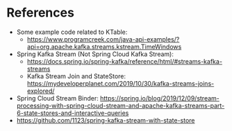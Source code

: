 # References
- Some example code related to KTable:
    - https://www.programcreek.com/java-api-examples/?api=org.apache.kafka.streams.kstream.TimeWindows
- Spring Kafka Stream (Not Spring Cloud Kafka Stream): 
    - https://docs.spring.io/spring-kafka/reference/html/#streams-kafka-streams
    - Kafka Stream Join and StateStore: https://mydeveloperplanet.com/2019/10/30/kafka-streams-joins-explored/     
- Spring Cloud Stream Binder: https://spring.io/blog/2019/12/09/stream-processing-with-spring-cloud-stream-and-apache-kafka-streams-part-6-state-stores-and-interactive-queries
- https://github.com/1123/spring-kafka-stream-with-state-store